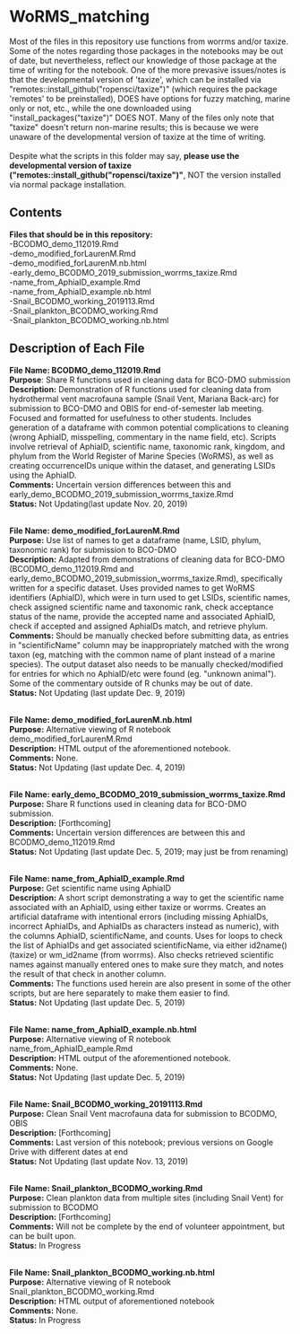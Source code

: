 # WoRMS_matching
Most of the files in this repository use functions from worrms and/or taxize. Some of the notes regarding those packages in the notebooks may be out of date, but nevertheless, reflect our knowledge of those package at the time of writing for the notebook. One of the more prevasive issues/notes is that the developmental version of 'taxize', which can be installed via "remotes::install_github("ropensci/taxize")" (which requires the package 'remotes' to be preinstalled), DOES have options for fuzzy matching, marine only or not, etc., while the one downloaded using "install_packages("taxize")" DOES NOT. Many of the files only note that "taxize" doesn't return non-marine results; this is because we were unaware of the developmental version of taxize at the time of writing. 
<br>
<br>Despite what the scripts in this folder may say, <b>please use the developmental version of taxize ("remotes::install_github("ropensci/taxize")"</b>, NOT the version installed via normal package installation. 

<h2>Contents</h2>
<b>Files that should be in this repository: </b>
<br>-BCODMO_demo_112019.Rmd
<br>-demo_modified_forLaurenM.Rmd
<br>-demo_modified_forLaurenM.nb.html
<br>-early_demo_BCODMO_2019_submission_worrms_taxize.Rmd
<br>-name_from_AphiaID_example.Rmd
<br>-name_from_AphiaID_example.nb.html
<br>-Snail_BCODMO_working_2019113.Rmd
<br>-Snail_plankton_BCODMO_working.Rmd
<br>-Snail_plankton_BCODMO_working.nb.html

<h2>Description of Each File</h2>
<b>File Name: BCODMO_demo_112019.Rmd</b>
<br><b>Purpose</b>: Share R functions used in cleaning data for BCO-DMO submission
<br><b>Description:</b> Demonstration of R functions used for cleaning data from hydrothermal vent macrofauna sample (Snail Vent, Mariana Back-arc) for submission to BCO-DMO and OBIS for end-of-semester lab meeting. Focused and formatted for usefulness to other students. Includes generation of a dataframe with common potential complications to cleaning (wrong AphiaID, misspelling, commentary in the name field, etc). Scripts involve retrieval of AphiaID, scientific name, taxonomic rank, kingdom, and phylum from the World Register of Marine Species (WoRMS), as well as creating occurrenceIDs unique within the dataset, and generating LSIDs using the AphiaID.
<br><b>Comments:</b> Uncertain version differences between this and early_demo_BCODMO_2019_submission_worrms_taxize.Rmd
<br><b>Status:</b> Not Updating(last update Nov. 20, 2019)

<br><b>File Name: demo_modified_forLaurenM.Rmd</b>
<br><b>Purpose:</b> Use list of names to get a dataframe (name, LSID, phylum, taxonomic rank) for submission to BCO-DMO
<br><b>Description:</b> Adapted from demonstrations of cleaning data for BCO-DMO (BCODMO_demo_112019.Rmd and early_demo_BCODMO_2019_submission_worrms_taxize.Rmd), specifically written for a specific dataset. Uses provided names to get WoRMS identifiers (AphiaID), which were in turn used to get LSIDs, scientific names, check assigned scientific name and taxonomic rank, check acceptance status of the name, provide the accepted name and associated AphiaID, check if accepted and assigned AphiaIDs match, and retrieve phylum.
<br><b>Comments:</b> Should be manually checked before submitting data, as entries in "scientificName" column may be inappropriately matched with the wrong taxon (eg, matching with the common name of plant instead of a marine species). The output dataset also needs to be manually checked/modified for entries for which no AphiaID/etc were found (eg. "unknown animal"). Some of the commentary outside of R chunks may be out of date.
<br><b>Status:</b> Not Updating (last update Dec. 9, 2019)

<br><b>File Name: demo_modified_forLaurenM.nb.html</b>
<br><b>Purpose:</b> Alternative viewing of R notebook demo_modified_forLaurenM.Rmd
<br><b>Description:</b> HTML output of the aforementioned notebook.
<br><b>Comments:</b> None.
<br><b>Status:</b> Not Updating (last update Dec. 4, 2019)

<br><b>File Name: early_demo_BCODMO_2019_submission_worrms_taxize.Rmd</b>
<br><b>Purpose:</b> Share R functions used in cleaning data for BCO-DMO submission.
<br><b>Description:</b> [Forthcoming]
<br><b>Comments:</b> Uncertain version differences are between this and BCODMO_demo_112019.Rmd
<br><b>Status:</b> Not Updating (last update Dec. 5, 2019; may just be from renaming)

<br><b>File Name: name_from_AphiaID_example.Rmd</b>
<br><b>Purpose:</b> Get scientific name using AphiaID
<br><b>Description:</b> A short script demonstrating a way to get the scientific name associated with an AphiaID, using either taxize or worrms. Creates an artificial dataframe with intentional errors (including missing AphiaIDs, incorrect AphiaIDs, and AphiaIDs as characters instead as numeric), with the columns AphiaID, scientificName, and counts. Uses for loops to check the list of AphiaIDs and get associated scientificName, via either id2name() (taxize) or wm_id2name (from worrms). Also checks retrieved scientific names against manually entered ones to make sure they match, and notes the result of that check in another column.
<br><b>Comments:</b> The functions used herein are also present in some of the other scripts, but are here separately to make them easier to find.
<br><b>Status:</b> Not Updating (last update Dec. 5, 2019)

<br><b>File Name: name_from_AphiaID_example.nb.html</b>
<br><b>Purpose:</b> Alternative viewing of R notebook name_from_AphiaID_eample.Rmd
<br><b>Description:</b> HTML output of the aforementioned notebook.
<br><b>Comments:</b> None.
<br><b>Status:</b> Not Updating (last update Dec. 5, 2019)

<br><b>File Name: Snail_BCODMO_working_20191113.Rmd</b>
<br><b>Purpose:</b> Clean Snail Vent macrofauna data for submission to BCODMO, OBIS
<br><b>Description:</b> [Forthcoming]
<br><b>Comments:</b> Last version of this notebook; previous versions on Google Drive with different dates at end
<br><b>Status:</b> Not Updating (last update Nov. 13, 2019)

<br><b>File Name: Snail_plankton_BCODMO_working.Rmd</b>
<br><b>Purpose:</b> Clean plankton data from multiple sites (including Snail Vent) for submission to BCODMO
<br><b>Description:</b> [Forthcoming]
<br><b>Comments:</b> Will not be complete by the end of volunteer appointment, but can be built upon.
<br><b>Status:</b> In Progress

<br><b>File Name: Snail_plankton_BCODMO_working.nb.html</b>
<br><b>Purpose:</b> Alternative viewing of R notebook Snail_plankton_BCODMO_working.Rmd
<br><b>Description:</b> HTML output of aforementioned notebook
<br><b>Comments:</b> None.
<br><b>Status:</b> In Progress
